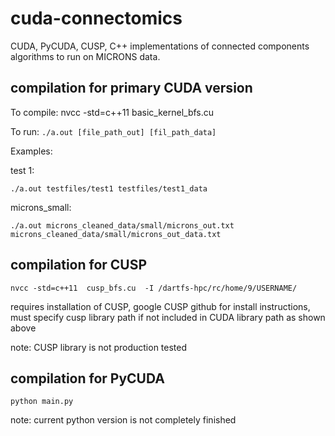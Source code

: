 # cuda-connectomics
CUDA, PyCUDA, CUSP, C++ implementations of connected components algorithms to run on MICRONS data. 

## compilation for primary CUDA version
To compile: nvcc -std=c++11 basic_kernel_bfs.cu

To run: `./a.out [file_path_out] [fil_path_data]`

Examples:

test 1: 

`./a.out testfiles/test1 testfiles/test1_data`

microns_small:

`./a.out microns_cleaned_data/small/microns_out.txt microns_cleaned_data/small/microns_out_data.txt`

## compilation for CUSP
`nvcc -std=c++11  cusp_bfs.cu  -I /dartfs-hpc/rc/home/9/USERNAME/`

requires installation of CUSP, google CUSP github for install instructions, must specify cusp library path if not included in CUDA library path as shown above

note: CUSP library is not production tested

## compilation for PyCUDA
`python main.py`

note: current python version is not completely finished
